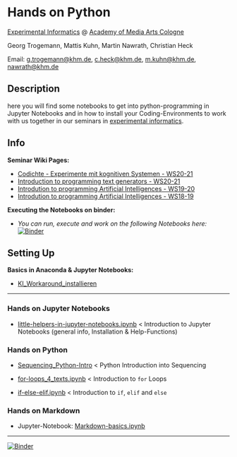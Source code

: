 # Hands on Python

[Experimental Informatics](https://en.khm.de/exMedia_experimentelle_informatik/) @ [Academy of Media Arts Cologne](https://en.khm.de/home/)

Georg Trogemann, Mattis Kuhn, Martin Nawrath, Christian Heck

Email: g.trogemann@khm.de, c.heck@khm.de, m.kuhn@khm.de, nawrath@khm.de

## Description

here you will find some notebooks to get into python-programming in Jupyter Notebooks and in how to install your Coding-Environments to work with us together in our seminars in [experimental informatics](https://www.khm.de/exMedia_experimentelle_informatik/).

## Info 

**Seminar Wiki Pages:**

* [Codichte - Experimente mit kognitiven Systemen - WS20-21](https://exmediawiki.khm.de/exmediawiki/index.php/Codichte_-_Experimente_mit_kognitiven_Systemen)
* [Introduction to programming text generators - WS20-21](https://exmediawiki.khm.de/exmediawiki/index.php/Einf%C3%BChrung_in_die_Programmierung_von_Textgeneratoren)
* [Introdution to programming Artificial Intelligences - WS19-20](https://exmediawiki.khm.de/exmediawiki/index.php/AI@exLabIII)
* [Introdution to programming Artificial Intelligences - WS18-19](https://exmediawiki.khm.de/exmediawiki/index.php/Einf%C3%BChrung_in_die_Programmierung_k%C3%BCnstlicher_Intelligenzen)

**Executing the Notebooks on binder:**

- *You can run, execute and work on the following Notebooks here:* [![Binder](https://mybinder.org/badge_logo.svg)](https://mybinder.org/v2/gh/experimental-informatics/hands-on-python/HEAD)

## Setting Up

**Basics in Anaconda & Jupyter Notebooks:**

* [KI_Workaround_installieren](https://exmediawiki.khm.de/exmediawiki/index.php/KI_Workaround_installieren#Anaconda_2)

---

### Hands on Jupyter Notebooks

* [little-helpers-in-jupyter-notebooks.ipynb](https://github.com/experimental-informatics/hands-on-python/blob/master/little-helpers-in-jupyter-notebooks.ipynb) < Introduction to Jupyter Notebooks (general info, Installation & Help-Functions)

### Hands on **Python**

* [Sequencing_Python-Intro](https://github.com/experimental-informatics/hands-on-python/blob/master/Sequencing_Python-Intro.ipynb) < Python Introduction into Sequencing

* [for-loops_4_texts.ipynb](https://github.com/experimental-informatics/hands-on-python/blob/master/for-loops_4_texts.ipynb) < Introduction to `for` Loops

* [if-else-elif.ipynb](https://github.com/experimental-informatics/hands-on-python/blob/master/if-elif-else.ipynb) < Introduction to `if`, `elif` and `else`

### Hands on **Markdown**

* Jupyter-Notebook: [Markdown-basics.ipynb](https://github.com/experimental-informatics/hands-on-python/blob/master/Markdown-basics.ipynb)

---

[![Binder](https://mybinder.org/badge_logo.svg)](https://mybinder.org/v2/gh/experimental-informatics/hands-on-python/HEAD)



